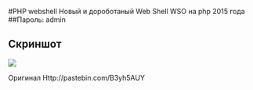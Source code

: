 #PHP webshell
Новый и дороботаный Web Shell WSO на php 2015 года
##Пароль: admin
## Скриншот
![](https://pp.vk.me/c625631/v625631400/422cb/SxDBoH3Kj6s.jpg)

Оригинал Http://pastebin.com/B3yh5AUY

